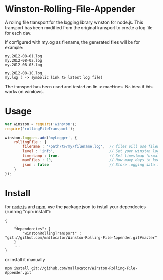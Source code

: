 Winston-Rolling-File-Appender
=============================

A rolling file transport for the logging library winston for node.js.
This transport has been modified from the original transport to create a log file for each day.

If configured with my.log as filename, the generated files will be for example:

	my.2012-08-01.log
	my.2012-08-02.log
	my.2012-08-03.log
	...
	my.2012-08-10.log
	my.log ( -> symbolic link to latest log file)

The transport has been used and tested on linux machines. No idea if this works on windows.


# Usage

```javascript
var winston = require('winston');
require('rollingFileTransport');

winston.loggers.add('myLogger', {
	rollingFile : {
		filename : '/path/to/my/filename.log',	// files will use filename.<date>.log for all files 
		level : 'info',							// Set your winston log level, same as original file transport
		timestamp : true,						// Set timestmap format/enabled, Same ass original file transport
		maxFiles : 10,							// How many days to keep as back log
		json : false							// Store logging data ins json format
	}
});
```

# Install
for [node.js](http://nodejs.org/) and [npm](https://npmjs.org), use the package.json to install your dependecies (running "npm install"):

	{
		...
		"dependencies": {
			"winstonRollingTransport" : "git://github.com/mallocator/Winston-Rolling-File-Appender.git#master"
		}
		...
	}

or install it manually

	npm install git://github.com/mallocator/Winston-Rolling-File-Appender.git
